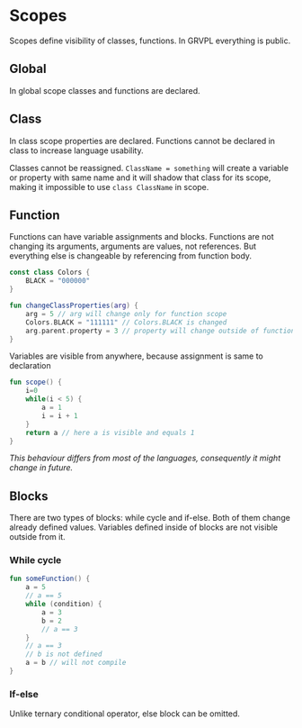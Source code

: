 # Scopes

Scopes define visibility of classes, functions. In GRVPL everything is public.

## Global

In global scope classes and functions are declared.

## Class

In class scope properties are declared. Functions cannot be declared in class to increase language usability.

Classes cannot be reassigned. ```ClassName = something``` will create a variable or property with same name and it will
shadow that class for its scope, making it impossible to use ```class ClassName``` in scope.

## Function

Functions can have variable assignments and blocks. Functions are not changing its arguments, arguments are values, not
references. But everything else is changeable by referencing from function body.

```kotlin
const class Colors {
    BLACK = "000000"
}

fun changeClassProperties(arg) {
    arg = 5 // arg will change only for function scope
    Colors.BLACK = "111111" // Colors.BLACK is changed
    arg.parent.property = 3 // property will change outside of function scope
} 
```

Variables are visible from anywhere, because assignment is same to declaration

```kotlin
fun scope() { 
    i=0
    while(i < 5) {
        a = 1
        i = i + 1
    }
    return a // here a is visible and equals 1
}
```
*This behaviour differs from most of the languages, consequently it might change in future.*

## Blocks

There are two types of blocks: while cycle and if-else. Both of them change already defined values. Variables defined
inside of blocks are not visible outside from it.

### While cycle

```kotlin
fun someFunction() {
    a = 5
    // a == 5
    while (condition) {
        a = 3
        b = 2
        // a == 3
    }
    // a == 3
    // b is not defined
    a = b // will not compile
}
```

### If-else

Unlike ternary conditional operator, else block can be omitted.